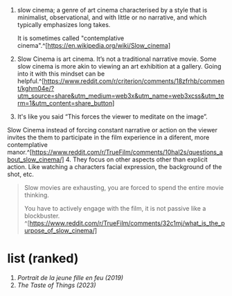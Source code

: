 1. slow cinema; a genre of art cinema characterised by a style that is minimalist, observational, and with little or no narrative, and which typically emphasizes long takes.
   
   It is sometimes called "contemplative cinema".^[https://en.wikipedia.org/wiki/Slow_cinema]
2. Slow Cinema is art cinema. It’s not a traditional narrative movie. Some slow cinema is more akin to viewing an art exhibition at a gallery. Going into it with this mindset can be helpful.^[https://www.reddit.com/r/criterion/comments/18zfrhb/comment/kghm04e/?utm_source=share&utm_medium=web3x&utm_name=web3xcss&utm_term=1&utm_content=share_button]
3.  It's like you said “This forces the viewer to meditate on the image”.
   
   Slow Cinema instead of forcing constant narrative or action on the viewer invites the them to participate in the film experience in a diferent, more contemplative manor.^[https://www.reddit.com/r/TrueFilm/comments/10hal2s/questions_about_slow_cinema/]
4. They focus on other aspects other than explicit action. Like watching a characters facial expression, the background of the shot, etc.
   
> Slow movies are exhausting, you are forced to spend the entire movie thinking.
> 
> You have to actively engage with the film, it is not passive like a blockbuster. ^[https://www.reddit.com/r/TrueFilm/comments/32c1mj/what_is_the_purpose_of_slow_cinema/]

# list (ranked)
1. _Portrait de la jeune fille en feu (2019)_
2. _The Taste of Things (2023)_